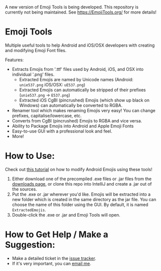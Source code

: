 A new version of Emoji Tools is being developed. This repository is currently not being maintained. See https://EmojiTools.org/ for more details!

# Emoji Tools
Multiple useful tools to help Android and iOS/OSX developers with creating and modifying Emoji Font files.

Features:
* Extracts Emojis from '.ttf' files used by Android, iOS, and OSX into individual '.png' files.
  * Extracted Emojis are named by Unicode names (Android: `unie537.png` iOS/OSX: `uE537.png`)
  * Extracted Emojis can automatically be stripped of their prefixes (`unie537.png` -> `E537.png`)
  * Extracted iOS CgBI (pincrushed) Emojis (which show up black on Windows) can automatically be converted to RGBA.
* Renamer tool which makes renaming Emojis very easy! You can change prefixes, capitalise/lowercase, etc.
* Converts from CgBI (pincrushed) Emojis to RGBA and vice versa.
* Ability to Package Emojis into Android and Apple Emoji Fonts
* Easy-to-use GUI with a professional look and feel.
* More!

# How to Use:
Check out [this tutorial](https://MitchTalmadge.com/2015/07/28/how-to-modify-android-emojis/) on how to modify Android Emojis using these tools!

1. Either download one of the precompiled .exe files or .jar files from the [downloads page](https://github.com/MitchTalmadge/Emoji-Tools/releases), or clone this repo into IntelliJ and create a .jar out of the sources.
2. Put the .exe or .jar wherever you'd like. Emojis will be extracted into a new folder which is created in the same directory as the jar file. You can choose the name of this folder using the GUI. By default, it is named `ExtractedEmojis`.
3. Double-click the .exe or .jar and Emoji Tools will open.

# How to Get Help / Make a Suggestion:
* Make a detailed ticket in the [issue tracker](https://github.com/MitchTalmadge/Emoji-Tools/issues).
* If it's very important, you can [email me](https://MitchTalmadge.com/contact/).
